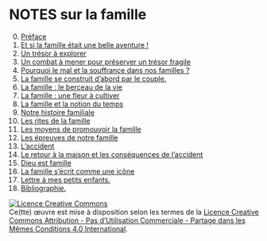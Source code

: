 NOTES sur la famille
====================


0. [Préface](../../wiki/chap00-preface)
1. [Et si la famille était une belle aventure !](../../wiki/chap01)
2. [Un trésor à explorer](../../wiki/chap02)
3. [Un combat à mener pour préserver un trésor fragile](../../wiki/chap03)
4. [Pourquoi le mal et la souffrance dans nos familles ?](../../wiki/chap04)
5. [La famille se construit d’abord par le couple.](../../wiki/chap05)
6. [La famille : le berceau de la vie](../../wiki/chap06)
7. [La famille : une fleur à cultiver](../../wiki/chap07)
8. [La famille et la notion du temps](../../wiki/chap08)
9. [Notre histoire familiale](../../wiki/chap09)
10. [Les rites de la famille](../../wiki/chap10)
11. [Les moyens de promouvoir la famille](../../wiki/chap11)
12. [Les épreuves de notre famille](../../wiki/chap12)
13. [L’accident](../../wiki/chap13)
14. [Le retour à la maison et les conséquences de l’accident](../../wiki/chap14)
15. [Dieu est famille](../../wiki/chap15)
16. [La famille s’écrit comme une icône](../../wiki/chap16)
17. [Lettre à mes petits enfants.](../../wiki/chap17)
18. [Bibliographie.](../../wiki/chap18-bibliographie)



<a rel="license" href="http://creativecommons.org/licenses/by-nc-sa/4.0/"><img alt="Licence Creative Commons" style="border-width:0" src="https://i.creativecommons.org/l/by-nc-sa/4.0/88x31.png" /></a><br />Ce(tte) œuvre est mise à disposition selon les termes de la <a rel="license" href="http://creativecommons.org/licenses/by-nc-sa/4.0/">Licence Creative Commons Attribution - Pas d’Utilisation Commerciale - Partage dans les Mêmes Conditions 4.0 International</a>.

